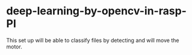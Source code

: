 # deep-learning-by-opencv-in-rasp-PI
This set up will be able to classify files by detecting and will move the motor.

